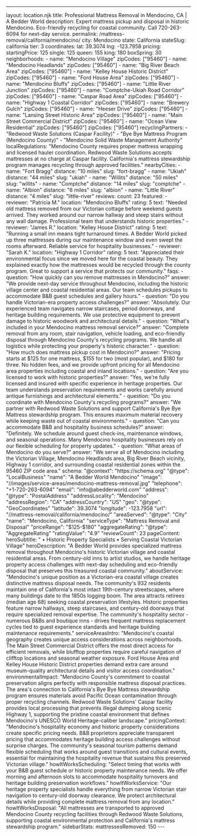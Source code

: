 ---
layout: location.njk
title: Professional Mattress Removal in Mendocino, CA | A Bedder World
description: Expert mattress pickup and disposal in historic Mendocino. Eco-friendly recycling for coastal community. Call 720-263-6094 for next-day service.
permalink: /mattress-removal/california/mendocino/
city: Mendocino state: California stateSlug: california tier: 3 coordinates: lat: 39.3074 lng: -123.7958 pricing: startingPrice: 125 single: 125 queen: 155 king: 180 boxSpring: 30 neighborhoods: - name: "Mendocino Village" zipCodes: ["95460"] - name: "Mendocino Headlands" zipCodes: ["95460"] - name: "Big River Beach Area" zipCodes: ["95460"] - name: "Kelley House Historic District" zipCodes: ["95460"] - name: "Ford House Area" zipCodes: ["95460"] - name: "Mendocino Bluffs" zipCodes: ["95460"] - name: "Little River Junction" zipCodes: ["95460"] - name: "Comptche-Ukiah Road Corridor" zipCodes: ["95460"] - name: "Caspar Road Area" zipCodes: ["95460"] - name: "Highway 1 Coastal Corridor" zipCodes: ["95460"] - name: "Brewery Gulch" zipCodes: ["95460"] - name: "Heeser Drive" zipCodes: ["95460"] - name: "Lansing Street Historic Area" zipCodes: ["95460"] - name: "Main Street Commercial District" zipCodes: ["95460"] - name: "Ocean View Residential" zipCodes: ["95460"] zipCodes: ["95460"] recyclingPartners: - "Redwood Waste Solutions (Caspar Facility)" - "Bye Bye Mattress Program (Mendocino County)" - "Mendocino Solid Waste Management Authority" localRegulations: "Mendocino County requires proper mattress wrapping and licensed hauler coordination. Redwood Waste Solutions accepts mattresses at no charge at Caspar facility. California's mattress stewardship program manages recycling through approved facilities." nearbyCities: - name: "Fort Bragg" distance: "10 miles" slug: "fort-bragg" - name: "Ukiah" distance: "44 miles" slug: "ukiah" - name: "Willits" distance: "50 miles" slug: "willits" - name: "Comptche" distance: "14 miles" slug: "comptche" - name: "Albion" distance: "6 miles" slug: "albion" - name: "Little River" distance: "4 miles" slug: "little-river" reviews: count: 23 featured: - reviewer: "Patricia M." location: "Mendocino Bluffs" rating: 5 text: "Needed old mattress removed from our Victorian cottage before weekend guests arrived. They worked around our narrow hallway and steep stairs without any wall damage. Professional team that understands historic properties." - reviewer: "James R." location: "Kelley House District" rating: 5 text: "Running a small inn means tight turnaround times. A Bedder World picked up three mattresses during our maintenance window and even swept the rooms afterward. Reliable service for hospitality businesses." - reviewer: "Sarah K." location: "Highway 1 Corridor" rating: 5 text: "Appreciated their environmental focus since we moved here for the coastal beauty. They explained exactly how the mattresses would be recycled through the county program. Great to support a service that protects our community." faqs: - question: "How quickly can you remove mattresses in Mendocino?" answer: "We provide next-day service throughout Mendocino, including the historic village center and coastal residential areas. Our team schedules pickups to accommodate B&B guest schedules and gallery hours." - question: "Do you handle Victorian-era property access challenges?" answer: "Absolutely. Our experienced team navigates narrow staircases, period doorways, and heritage building requirements. We use protective equipment to prevent damage to historic woodwork and architectural details." - question: "What's included in your Mendocino mattress removal service?" answer: "Complete removal from any room, stair navigation, vehicle loading, and eco-friendly disposal through Mendocino County's recycling programs. We handle all logistics while protecting your property's historic character." - question: "How much does mattress pickup cost in Mendocino?" answer: "Pricing starts at $125 for one mattress, $155 for two (most popular), and $180 for three. No hidden fees, and we provide upfront pricing for all Mendocino area properties including coastal and inland locations." - question: "Are you licensed to work with historic properties?" answer: "Yes, we're fully licensed and insured with specific experience in heritage properties. Our team understands preservation requirements and works carefully around antique furnishings and architectural elements." - question: "Do you coordinate with Mendocino County's recycling programs?" answer: "We partner with Redwood Waste Solutions and support California's Bye Bye Mattress stewardship program. This ensures maximum material recovery while keeping waste out of coastal environments." - question: "Can you accommodate B&B and hospitality business schedules?" answer: "Definitely. We schedule around guest check-ins, maintenance windows, and seasonal operations. Many Mendocino hospitality businesses rely on our flexible scheduling for property updates." - question: "What areas of Mendocino do you serve?" answer: "We serve all of Mendocino including the Victorian Village, Mendocino Headlands area, Big River Beach vicinity, Highway 1 corridor, and surrounding coastal residential zones within the 95460 ZIP code area." schema: "@context": "https://schema.org" "@type": "LocalBusiness" "name": "A Bedder World Mendocino" "image": "//images/service-areas/mendocino-mattress-removal.jpg" "telephone": "+1-720-263-6094" "email": "info@abedderworld.com" "address": "@type": "PostalAddress" "addressLocality": "Mendocino" "addressRegion": "CA" "addressCountry": "US" "geo": "@type": "GeoCoordinates" "latitude": 39.3074 "longitude": -123.7958 "url": "//mattress-removal/california/mendocino/" "areaServed": "@type": "City" "name": "Mendocino, California" "serviceType": "Mattress Removal and Disposal" "priceRange": "$125-$180" "aggregateRating": "@type": "AggregateRating" "ratingValue": "4.9" "reviewCount": 23 pageContent: heroSubtitle: " • Historic Property Specialists • Serving Coastal Victorian Village" heroDescription: "A Bedder World provides specialized mattress removal throughout Mendocino's historic Victorian village and coastal residential areas. From century-old inns to artist studios, we handle heritage property access challenges with next-day scheduling and eco-friendly disposal that preserves this treasured coastal community." aboutService: "Mendocino's unique position as a Victorian-era coastal village creates distinctive mattress disposal needs. The community's 932 residents maintain one of California's most intact 19th-century streetscapes, where many buildings date to the 1850s logging boom. The area attracts retirees (median age 68) seeking coastal preservation lifestyles. Historic properties feature narrow hallways, steep staircases, and century-old doorways that require specialized removal expertise. The community's hospitality sector - numerous B&Bs and boutique inns - drives frequent mattress replacement cycles tied to guest experience standards and heritage building maintenance requirements." serviceAreasIntro: "Mendocino's coastal geography creates unique access considerations across neighborhoods. The Main Street Commercial District offers the most direct access for efficient removals, while blufftop properties require careful navigation of clifftop locations and seasonal weather exposure. Ford House Area and Kelley House Historic District properties demand extra care around museum-quality architectural details and visitor access coordination." environmentalImpact: "Mendocino County's commitment to coastal preservation aligns perfectly with responsible mattress disposal practices. The area's connection to California's Bye Bye Mattress stewardship program ensures materials avoid Pacific Ocean contamination through proper recycling channels. Redwood Waste Solutions' Caspar facility provides local processing that prevents illegal dumping along scenic Highway 1, supporting the pristine coastal environment that defines Mendocino's UNESCO World Heritage-caliber landscape." pricingContext: "Mendocino's hospitality economy and historic property considerations create specific pricing needs. B&B proprietors appreciate transparent pricing that accommodates heritage building access challenges without surprise charges. The community's seasonal tourism patterns demand flexible scheduling that works around guest transitions and cultural events, essential for maintaining the hospitality revenue that sustains this preserved Victorian village." howItWorksScheduling: "Select timing that works with your B&B guest schedule or historic property maintenance needs. We offer morning and afternoon slots to accommodate hospitality turnovers and heritage building preservation workflows." howItWorksService: "Our heritage property specialists handle everything from narrow Victorian stair navigation to century-old doorway clearance. We protect architectural details while providing complete mattress removal from any location." howItWorksDisposal: "All mattresses are transported to approved Mendocino County recycling facilities through Redwood Waste Solutions, supporting coastal environmental protection and California's mattress stewardship program." sidebarStats: mattressesRemoved: 150 ---